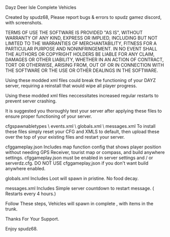 Dayz Deer Isle Complete Vehicles

Created by spudz68,  Please report bugs & errors to spudz gamez discord,  with screenshots.


TERMS OF USE
THE SOFTWARE IS PROVIDED "AS IS", WITHOUT WARRANTY OF ANY KIND,
EXPRESS OR IMPLIED, INCLUDING BUT NOT LIMITED TO THE WARRANTIES OF MERCHANTABILITY,
FITNESS FOR A PARTICULAR PURPOSE AND NONINFRINGEMENT. IN NO EVENT SHALL THE AUTHORS
OR COPYRIGHT HOLDERS BE LIABLE FOR ANY CLAIM, DAMAGES OR OTHER LIABILITY, WHETHER IN
AN ACTION OF CONTRACT, TORT OR OTHERWISE, ARISING FROM, OUT OF OR IN CONNECTION WITH
THE SOFTWARE OR THE USE OR OTHER DEALINGS IN THE SOFTWARE.

Using these modded xml files could break the functioning of your DAYZ server, requiring a reinstall that would wipe
all player progress.

Using these modded xml files neccessitates increased regular restarts to prevent server crashing.

It is suggested you thoroughly test your server after applying these files to ensure proper
functioning of your server.


cfgspawnabletypes \ events.xml \ globals.xml \ messages.xml
To install these files simply reset your  CFG and XMLS to default, then upload these over the top of your existing files and restart your server.

cfggameplay.json
Includes map function config that shows player position without needing GPS Receiver, tourist map or compass, and build anywhere settings. cfggameplay.json must be enabled in server settings and / or serverdz.cfg.
DO NOT USE cfggameplay,json if you don't want build anywhere enabled.

globals.xml
Includes Loot will spawn in pristine. No food decay. 

messages.xml
Includes Simple server countdown to restart message. ( Restarts every 4 hours.)

Follow These steps, Vehicles will spawn in complete , with items in the trunk.

Thanks For Your Support. 

Enjoy spudz68.
